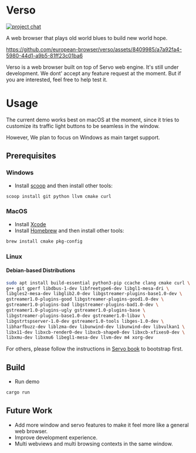 # Verso

[![project chat](https://img.shields.io/badge/zulip-57a7ff?style=for-the-badge&labelColor=555555&logo=zulip)]([https://chat.zulip.org](https://versotile.zulipchat.com/))

A web browser that plays old world blues to build new world hope.

https://github.com/european-browser/verso/assets/8409985/a7a92fa4-5980-44d1-a9b5-81ff23c01ba6

Verso is a web browser built on top of Servo web engine. It's still under development. We dont' accept any feature request at the moment.
But if you are interested, feel free to help test it.

# Usage

The current demo works best on macOS at the moment, since it tries to customize its traffic light buttons to be seamless in the window.

However, We plan to focus on Windows as main target support.

## Prerequisites

### Windows

- Install [scoop](https://scoop.sh/) and then install other tools:

```sh
scoop install git python llvm cmake curl
```

### MacOS

- Install [Xcode](https://developer.apple.com/xcode/)
- Install [Homebrew](https://brew.sh/) and then install other tools:

```sh
brew install cmake pkg-config
```

### Linux

#### Debian-based Distributions

```sh
sudo apt install build-essential python3-pip ccache clang cmake curl \
g++ git gperf libdbus-1-dev libfreetype6-dev libgl1-mesa-dri \
libgles2-mesa-dev libglib2.0-dev libgstreamer-plugins-base1.0-dev \
gstreamer1.0-plugins-good libgstreamer-plugins-good1.0-dev \
gstreamer1.0-plugins-bad libgstreamer-plugins-bad1.0-dev \
gstreamer1.0-plugins-ugly gstreamer1.0-plugins-base \
libgstreamer-plugins-base1.0-dev gstreamer1.0-libav \
libgstrtspserver-1.0-dev gstreamer1.0-tools libges-1.0-dev \
libharfbuzz-dev liblzma-dev libunwind-dev libunwind-dev libvulkan1 \
libx11-dev libxcb-render0-dev libxcb-shape0-dev libxcb-xfixes0-dev \
libxmu-dev libxmu6 libegl1-mesa-dev llvm-dev m4 xorg-dev
```

For others, please follow the instructions in [Servo book](https://book.servo.org/hacking/setting-up-your-environment.html#tools-for-linux) to bootstrap first.

## Build

- Run demo

```sh
cargo run
```

## Future Work

- Add more window and servo features to make it feel more like a general web browser.
- Improve  development experience.
- Multi webviews and multi browsing contexts in the same window.
